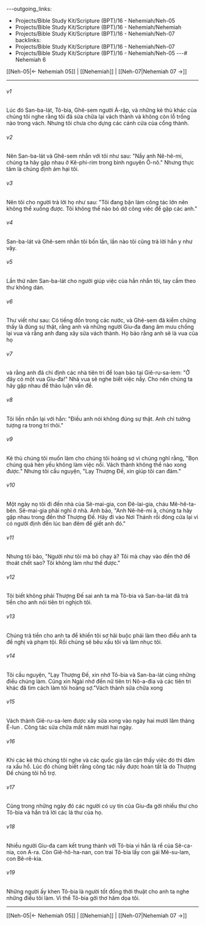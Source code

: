 ---outgoing_links:
  - Projects/Bible Study Kit/Scripture (BPT)/16 - Nehemiah/Neh-05
  - Projects/Bible Study Kit/Scripture (BPT)/16 - Nehemiah/Nehemiah
  - Projects/Bible Study Kit/Scripture (BPT)/16 - Nehemiah/Neh-07
backlinks:
  - Projects/Bible Study Kit/Scripture (BPT)/16 - Nehemiah/Neh-07
  - Projects/Bible Study Kit/Scripture (BPT)/16 - Nehemiah/Neh-05
---# Nehemiah 6

[[Neh-05|← Nehemiah 05]] | [[Nehemiah]] | [[Neh-07|Nehemiah 07 →]]
***



###### v1 
Lúc đó San-ba-lát, Tô-bia, Ghê-sem người Á-rập, và những kẻ thù khác của chúng tôi nghe rằng tôi đã sửa chữa lại vách thành và không còn lỗ trống nào trong vách. Nhưng tôi chưa cho dựng các cánh cửa của cổng thành. 

###### v2 
Nên San-ba-lát và Ghê-sem nhắn với tôi như sau: "Nầy anh Nê-hê-mi, chúng ta hãy gặp nhau ở Kê-phi-rim trong bình nguyên Ô-nô." Nhưng thực tâm là chúng định ám hại tôi. 

###### v3 
Nên tôi cho người trả lời họ như sau: "Tôi đang bận làm công tác lớn nên không thể xuống được. Tôi không thể nào bỏ dở công việc để gặp các anh." 

###### v4 
San-ba-lát và Ghê-sem nhắn tôi bốn lần, lần nào tôi cũng trả lời hắn y như vậy. 

###### v5 
Lần thứ năm San-ba-lát cho người giúp việc của hắn nhắn tôi, tay cầm theo thư không dán. 

###### v6 
Thư viết như sau: Có tiếng đồn trong các nước, và Ghê-sem đã kiểm chứng thấy là đúng sự thật, rằng anh và những người Giu-đa đang âm mưu chống lại vua và rằng anh đang xây sửa vách thành. Họ bảo rằng anh sẽ là vua của họ 

###### v7 
và rằng anh đã chỉ định các nhà tiên tri để loan báo tại Giê-ru-sa-lem: "Ở đây có một vua Giu-đa!" Nhà vua sẽ nghe biết việc nầy. Cho nên chúng ta hãy gặp nhau để thảo luận vấn đề. 

###### v8 
Tôi liền nhắn lại với hắn: "Điều anh nói không đúng sự thật. Anh chỉ tưởng tượng ra trong trí thôi." 

###### v9 
Kẻ thù chúng tôi muốn làm cho chúng tôi hoảng sợ vì chúng nghĩ rằng, "Bọn chúng quá hèn yếu không làm việc nổi. Vách thành không thể nào xong được." Nhưng tôi cầu nguyện, "Lạy Thượng Đế, xin giúp tôi can đảm." 

###### v10 
Một ngày nọ tôi đi đến nhà của Sê-mai-gia, con Đê-lai-gia, cháu Mê-hê-ta-bên. Sê-mai-gia phải nghỉ ở nhà. Anh bảo, "Anh Nê-hê-mi à, chúng ta hãy gặp nhau trong đền thờ Thượng Đế. Hãy đi vào Nơi Thánh rồi đóng cửa lại vì có người định đến lúc ban đêm để giết anh đó." 

###### v11 
Nhưng tôi bảo, "Người như tôi mà bỏ chạy à? Tôi mà chạy vào đền thờ để thoát chết sao? Tôi không làm như thế được." 

###### v12 
Tôi biết không phải Thượng Đế sai anh ta mà Tô-bia và San-ba-lát đã trả tiền cho anh nói tiên tri nghịch tôi. 

###### v13 
Chúng trả tiền cho anh ta để khiến tôi sợ hãi buộc phải làm theo điều anh ta đề nghị và phạm tội. Rồi chúng sẽ bêu xấu tôi và làm nhục tôi. 

###### v14 
Tôi cầu nguyện, "Lạy Thượng Đế, xin nhớ Tô-bia và San-ba-lát cùng những điều chúng làm. Cũng xin Ngài nhớ đến nữ tiên tri Nô-a-đia và các tiên tri khác đã tìm cách làm tôi hoảng sợ."Vách thành sửa chữa xong 

###### v15 
Vách thành Giê-ru-sa-lem được xây sửa xong vào ngày hai mươi lăm tháng Ê-lun . Công tác sửa chữa mất năm mươi hai ngày. 

###### v16 
Khi các kẻ thù chúng tôi nghe và các quốc gia lân cận thấy việc đó thì đâm ra xấu hổ. Lúc đó chúng biết rằng công tác nầy được hoàn tất là do Thượng Đế chúng tôi hỗ trợ. 

###### v17 
Cũng trong những ngày đó các người có uy tín của Giu-đa gởi nhiều thư cho Tô-bia và hắn trả lời các lá thư của họ. 

###### v18 
Nhiều người Giu-đa cam kết trung thành với Tô-bia vì hắn là rể của Sê-ca-nia, con A-ra. Còn Giê-hô-ha-nan, con trai Tô-bia lấy con gái Mê-su-lam, con Bê-rê-kia. 

###### v19 
Những người ấy khen Tô-bia là người tốt đồng thời thuật cho anh ta nghe những điều tôi làm. Vì thế Tô-bia gởi thơ hăm dọa tôi.

***
[[Neh-05|← Nehemiah 05]] | [[Nehemiah]] | [[Neh-07|Nehemiah 07 →]]

